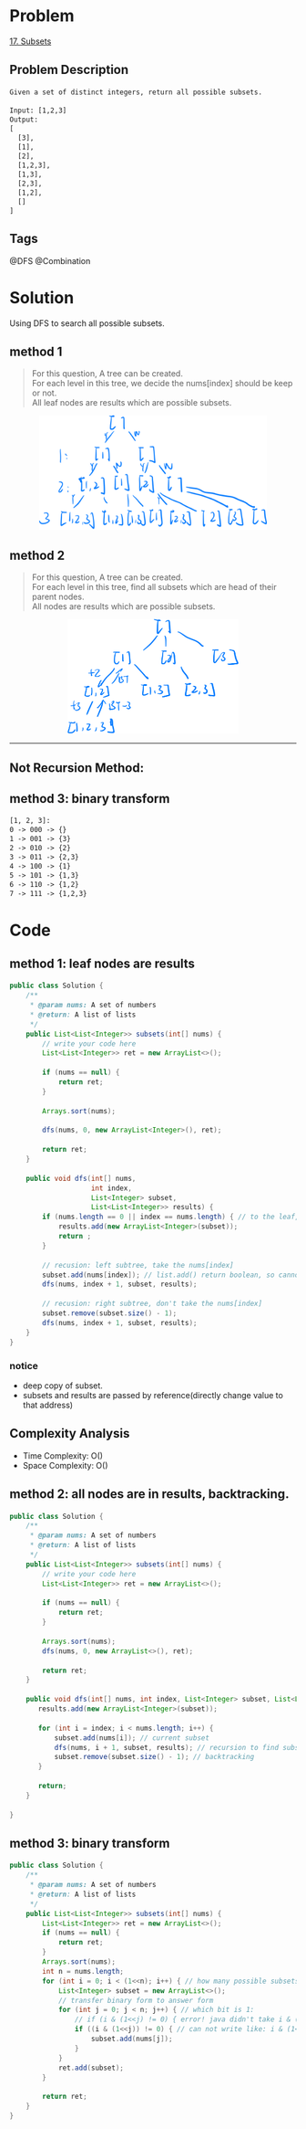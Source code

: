 # Problem
[17. Subsets
](https://www.lintcode.com/problem/subsets/description)

## Problem Description
```
Given a set of distinct integers, return all possible subsets.

Input: [1,2,3]
Output:
[
  [3],
  [1],
  [2],
  [1,2,3],
  [1,3],
  [2,3],
  [1,2],
  []
]
```
## Tags
@DFS @Combination

# Solution
Using DFS to search all possible subsets.
## method 1
> For this question, A tree can be created.   
> For each level in this tree, we decide the nums[index] should be keep or not.   
> All leaf nodes are results which are possible subsets.

<div style="text-align: center;">
    <img src = 'https://raw.githubusercontent.com/ZetianZheng/PicGo_imgs/master/Algorithm/subset_1.png' width = "400" height = "200" alt="subset_1"/>
</div>

## method 2
> For this question, A tree can be created.   
> For each level in this tree, find all subsets which are head of their parent nodes.   
> All nodes are results which are possible subsets.

<div style="text-align: center;">
    <img src = 'https://raw.githubusercontent.com/ZetianZheng/PicGo_imgs/master/Algorithm/subset_2.png' width = "300" height = "200" alt="subset_2"/>
</div>

***
## Not Recursion Method:
## method 3: binary transform
```
[1, 2, 3]:
0 -> 000 -> {}
1 -> 001 -> {3}
2 -> 010 -> {2}
3 -> 011 -> {2,3}
4 -> 100 -> {1}
5 -> 101 -> {1,3}
6 -> 110 -> {1,2}
7 -> 111 -> {1,2,3}
```
# Code
## method 1: leaf nodes are results
```java
public class Solution {
    /**
     * @param nums: A set of numbers
     * @return: A list of lists
     */
    public List<List<Integer>> subsets(int[] nums) {
        // write your code here
        List<List<Integer>> ret = new ArrayList<>();
        
        if (nums == null) {
            return ret;
        }
        
        Arrays.sort(nums);
        
        dfs(nums, 0, new ArrayList<Integer>(), ret);
        
        return ret;
    }
    
    public void dfs(int[] nums, 
                    int index, 
                    List<Integer> subset, 
                    List<List<Integer>> results) {
        if (nums.length == 0 || index == nums.length) { // to the leaf, return results which add deep copy of current subset
            results.add(new ArrayList<Integer>(subset));
            return ;
        }
        
        // recusion: left subtree, take the nums[index]
        subset.add(nums[index]); // list.add() return boolean, so cannot be used directly as the param.
        dfs(nums, index + 1, subset, results);
        
        // recusion: right subtree, don't take the nums[index]
        subset.remove(subset.size() - 1); 
        dfs(nums, index + 1, subset, results);
    }
}
```
### notice
- deep copy of subset.
- subsets and results are passed by reference(directly change value to that address)
## Complexity Analysis
- Time Complexity: O()
- Space Complexity: O()

## method 2: all nodes are in results, backtracking.
``` java
public class Solution {
    /**
     * @param nums: A set of numbers
     * @return: A list of lists
     */
    public List<List<Integer>> subsets(int[] nums) {
        // write your code here
        List<List<Integer>> ret = new ArrayList<>();
        
        if (nums == null) {
            return ret;
        }
    
        Arrays.sort(nums);
        dfs(nums, 0, new ArrayList<>(), ret);
        
        return ret;
    }
    
    public void dfs(int[] nums, int index, List<Integer> subset, List<List<Integer>> results) {
       results.add(new ArrayList<Integer>(subset));
       
       for (int i = index; i < nums.length; i++) {
           subset.add(nums[i]); // current subset
           dfs(nums, i + 1, subset, results); // recursion to find subsets which has head of current subset.
           subset.remove(subset.size() - 1); // backtracking
       }
       
       return;
    }
    
}
```
## method 3: binary transform
``` java
public class Solution {
    /**
     * @param nums: A set of numbers
     * @return: A list of lists
     */
    public List<List<Integer>> subsets(int[] nums) {
        List<List<Integer>> ret = new ArrayList<>();
        if (nums == null) {
            return ret;
        }
        Arrays.sort(nums);
        int n = nums.length;
        for (int i = 0; i < (1<<n); i++) { // how many possible subsets have, and transfer to binary form. ex: length 3: 000 ~ 111
            List<Integer> subset = new ArrayList<>();
            // transfer binary form to answer form
            for (int j = 0; j < n; j++) { // which bit is 1:
                // if (i & (1<<j) != 0) { error! java didn't take i & (1<<j) as a binary operation
                if ((i & (1<<j)) != 0) { // can not write like: i & (1<<j) == 1 (10 & 110 = 010)
                    subset.add(nums[j]);
                }
            }
            ret.add(subset);
        }
        
        return ret;
    }
}
```